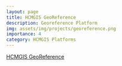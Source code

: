 ```yaml
---
layout: page
title: HCMGIS GeoReference
description: Georeference Platform
img: assets/img/projects/georeference.png
importance: 4
category: HCMGIS Platforms
---
```

[HCMGIS GeoReference](https://georeference.hcmgis.vn/)
